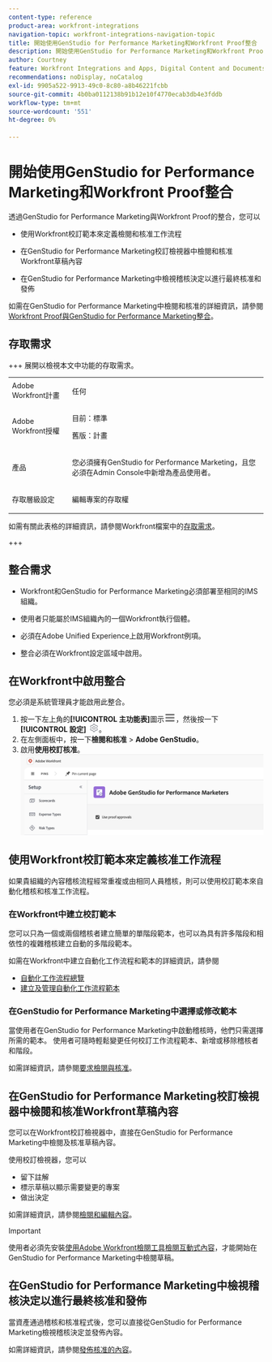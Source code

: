```yaml
---
content-type: reference
product-area: workfront-integrations
navigation-topic: workfront-integrations-navigation-topic
title: 開始使用GenStudio for Performance Marketing和Workfront Proof整合
description: 開始使用GenStudio for Performance Marketing和Workfront Proof整合
author: Courtney
feature: Workfront Integrations and Apps, Digital Content and Documents
recommendations: noDisplay, noCatalog
exl-id: 9905a522-9913-49c0-8c80-a8b46221fcbb
source-git-commit: 4b0ba0112138b91b12e10f4770ecab3db4e3fddb
workflow-type: tm+mt
source-wordcount: '551'
ht-degree: 0%

---
```


# 開始使用GenStudio for Performance Marketing和Workfront Proof整合

透過GenStudio for Performance Marketing與Workfront Proof的整合，您可以

* 使用Workfront校訂範本來定義檢閱和核准工作流程

* 在GenStudio for Performance Marketing校訂檢視器中檢閱和核准Workfront草稿內容

* 在GenStudio for Performance Marketing中檢視稽核決定以進行最終核准和發佈

如需在GenStudio for Performance Marketing中檢閱和核准的詳細資訊，請參閱[Workfront Proof與GenStudio for Performance Marketing整合](https://experienceleague.adobe.com/zh-hant/docs/genstudio-for-performance-marketing/user-guide/approve/proof-integration)。


## 存取需求

+++ 展開以檢視本文中功能的存取需求。

<table style="table-layout:auto"> 
 <col> 
 <col> 
 <tbody> 
 <tr> 
   <td role="rowheader">Adobe Workfront計畫</td> 
   <td> 
   <p>任何</p> 
   </td> 
  </tr> 
  <tr> 
   <td role="rowheader">Adobe Workfront授權</td> 
   <td> 
   <p>目前：標準 </p> 
   <p>舊版：計畫 </p></td> 
  </tr> 
  <tr> 
   <td role="rowheader">產品</td> 
   <td> 
   <p> 您必須擁有GenStudio for Performance Marketing，且您必須在Admin Console中新增為產品使用者。 </p> </td> 
  </tr> 
  <tr> 
   <td role="rowheader">存取層級設定</td> 
   <td> <p>編輯專案的存取權</p> </td> 
  </tr> 
 </tbody> 
</table>

如需有關此表格的詳細資訊，請參閱Workfront檔案中的[存取需求](/help/quicksilver/administration-and-setup/add-users/access-levels-and-object-permissions/access-level-requirements-in-documentation.md)。

+++


## 整合需求

* Workfront和GenStudio for Performance Marketing必須部署至相同的IMS組織。

* 使用者只能屬於IMS組織內的一個Workfront執行個體。

* 必須在Adobe Unified Experience上啟用Workfront例項。

* 整合必須在Workfront設定區域中啟用。


## 在Workfront中啟用整合

您必須是系統管理員才能啟用此整合。

1. 按一下左上角的&#x200B;**[!UICONTROL 主功能表]**&#x200B;圖示![主功能表](/help/_includes/assets/main-menu-icon-left-nav.png)，然後按一下&#x200B;**[!UICONTROL 設定]** ![設定圖示](/help/_includes/assets/gear-icon-setup.png)。
1. 在左側面板中，按一下&#x200B;**檢閱和核准** > **Adobe GenStudio**。
1. 啟用&#x200B;**使用校訂核准**。
   ![啟用GenStudio設定的校訂](assets/enable-proofing-gs.png)

## 使用Workfront校訂範本來定義核准工作流程

如果貴組織的內容稽核流程經常重複或由相同人員稽核，則可以使用校訂範本來自動化稽核和核准工作流程。

### 在Workfront中建立校訂範本

您可以只為一個或兩個稽核者建立簡單的單階段範本，也可以為具有許多階段和相依性的複雜稽核建立自動的多階段範本。

如需在Workfront中建立自動化工作流程和範本的詳細資訊，請參閱

* [自動化工作流程總覽](/help/quicksilver/review-and-approve-work/proofing/proofing-overview/automated-workflow.md)
* [建立及管理自動化工作流程範本](/help/quicksilver/administration-and-setup/manage-workfront/configure-proofing/create-manage-automated-workflow-templates.md)

### 在GenStudio for Performance Marketing中選擇或修改範本

當使用者在GenStudio for Performance Marketing中啟動稽核時，他們只需選擇所需的範本。 使用者可隨時輕鬆變更任何校訂工作流程範本、新增或移除稽核者和階段。

如需詳細資訊，請參閱[要求檢閱與核准](https://experienceleague.adobe.com/zh-hant/docs/genstudio-for-performance-marketing/user-guide/approve/request-review)。

## 在GenStudio for Performance Marketing校訂檢視器中檢閱和核准Workfront草稿內容

您可以在Workfront校訂檢視器中，直接在GenStudio for Performance Marketing中檢閱及核准草稿內容。

使用校訂檢視器，您可以

* 留下註解
* 標示草稿以顯示需要變更的專案
* 做出決定

如需詳細資訊，請參閱[檢閱和編輯內容](https://experienceleague.adobe.com/zh-hant/docs/genstudio-for-performance-marketing/user-guide/approve/review-and-edit)。


>[!IMPORTANT]
>
>使用者必須先安裝[使用Adobe Workfront檢閱工具檢閱互動式內容](/help/quicksilver/review-and-approve-work/proofing/reviewing-proofs-within-workfront/review-a-proof/review-proof-in-web-viewer-extension.md)，才能開始在GenStudio for Performance Marketing中檢閱草稿。


## 在GenStudio for Performance Marketing中檢視稽核決定以進行最終核准和發佈

當資產通過稽核和核准程式後，您可以直接從GenStudio for Performance Marketing檢視稽核決定並發佈內容。

如需詳細資訊，請參閱[發佈核准的內容](https://experienceleague.adobe.com/zh-hant/docs/genstudio-for-performance-marketing/user-guide/approve/publish-content)。
